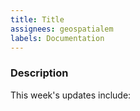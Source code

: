 ```yaml
---
title: Title
assignees: geospatialem
labels: Documentation
---
```

### Description
This week's updates include:
